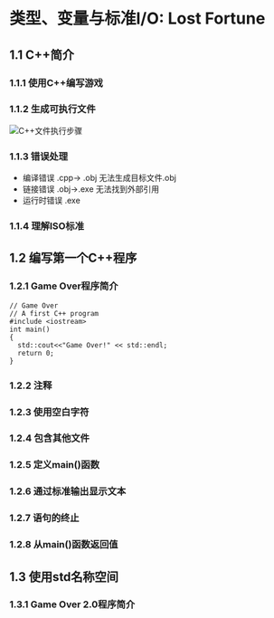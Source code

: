 # 类型、变量与标准I/O: Lost Fortune
## 1.1 C++简介
### 1.1.1 使用C++编写游戏
### 1.1.2 生成可执行文件
![C++文件执行步骤](https://oscimg.oschina.net/oscnet/786f4119d020937b023dfe71fa828c1cb70.jpg)

### 1.1.3 错误处理
* 编译错误 .cpp-> .obj  无法生成目标文件.obj
* 链接错误 .obj->.exe  无法找到外部引用
* 运行时错误 .exe 

### 1.1.4 理解ISO标准

## 1.2 编写第一个C++程序
### 1.2.1 Game Over程序简介
````
// Game Over 
// A first C++ program 
#include <iostream> 
int main() 
{ 
  std::cout<<"Game Over!" << std::endl; 
  return 0; 
} 
````

### 1.2.2 注释
### 1.2.3 使用空白字符
### 1.2.4 包含其他文件
### 1.2.5 定义main()函数
### 1.2.6 通过标准输出显示文本
### 1.2.7 语句的终止
### 1.2.8 从main()函数返回值

## 1.3 使用std名称空间
### 1.3.1  Game Over 2.0程序简介

